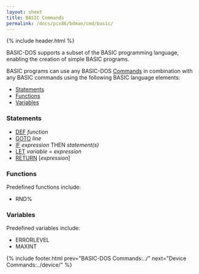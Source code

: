 ```yaml
---
layout: sheet
title: BASIC Commands
permalink: /docs/pcx86/bdman/cmd/basic/
---
```


{% include header.html %}

BASIC-DOS supports a subset of the BASIC programming language, enabling
the creation of simple BASIC programs.

BASIC programs can use any BASIC-DOS [Commands](../) in combination with any
BASIC commands using the following BASIC language elements:

- [Statements](#statements)
- [Functions](#functions)
- [Variables](#variables)

### Statements

- [DEF](def/) *function*
- [GOTO](goto/) *line*
- [IF](if/) *expression* THEN *statement(s)*
- [LET](let/) *variable* = *expression*
- [RETURN](return/) [*expression*]

### Functions

Predefined functions include:

- RND%

### Variables

Predefined variables include:

- ERRORLEVEL
- MAXINT

{% include footer.html prev="BASIC-DOS Commands:../" next="Device Commands:../device/" %}
